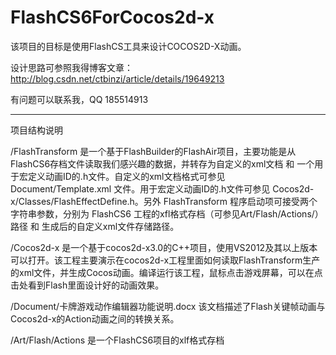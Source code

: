 FlashCS6ForCocos2d-x
===================

该项目的目标是使用FlashCS工具来设计COCOS2D-X动画。

设计思路可参照我得博客文章：http://blog.csdn.net/ctbinzi/article/details/19649213

有问题可以联系我，QQ 185514913

--------------------------------
项目结构说明

/FlashTransform 是一个基于FlashBuilder的FlashAir项目，主要功能是从FlashCS6存档文件读取我们感兴趣的数据，并转存为自定义的xml文档 和 一个用于宏定义动画ID的.h文件。自定义的xml文档格式可参见 Document/Template.xml 文件。用于宏定义动画ID的.h文件可参见 Cocos2d-x/Classes/FlashEffectDefine.h。另外 FlashTransform 程序启动项可接受两个字符串参数，分别为 FlashCS6 工程的xfl格式存档（可参见Art/Flash/Actions/）路径 和 生成后的自定义xml文件存储路径。

/Cocos2d-x 是一个基于cocos2d-x3.0的C++项目，使用VS2012及其以上版本可以打开。该工程主要演示在cocos2d-x工程里面如何读取FlashTransform生产的xml文件，并生成Cocos动画。编译运行该工程，鼠标点击游戏屏幕，可以在点击处看到Flash里面设计好的动画效果。

/Document/卡牌游戏动作编辑器功能说明.docx 该文档描述了Flash关键帧动画与Cocos2d-x的Action动画之间的转换关系。

/Art/Flash/Actions 是一个FlashCS6项目的xlf格式存档
